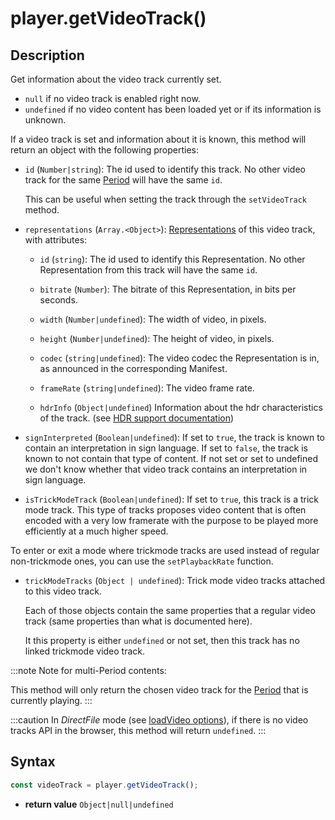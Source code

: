 # player.getVideoTrack()

## Description

Get information about the video track currently set.

- `null` if no video track is enabled right now.
- `undefined` if no video content has been loaded yet or if its information is
  unknown.

If a video track is set and information about it is known, this method will
return an object with the following properties:

- `id` (`Number|string`): The id used to identify this track. No other
  video track for the same [Period](../../Getting_Started/Glossary.md#period) will have the same
  `id`.

  This can be useful when setting the track through the `setVideoTrack`
  method.

- `representations` (`Array.<Object>`):
  [Representations](../../Getting_Started/Glossary.md#representation) of this video track, with
  attributes:

  - `id` (`string`): The id used to identify this Representation.
    No other Representation from this track will have the same `id`.

  - `bitrate` (`Number`): The bitrate of this Representation, in bits per
    seconds.

  - `width` (`Number|undefined`): The width of video, in pixels.

  - `height` (`Number|undefined`): The height of video, in pixels.

  - `codec` (`string|undefined`): The video codec the Representation is
    in, as announced in the corresponding Manifest.

  - `frameRate` (`string|undefined`): The video frame rate.

  - `hdrInfo` (`Object|undefined`) Information about the hdr
    characteristics of the track.
    (see [HDR support documentation](../Miscellaneous/hdr.md#hdrinfo))

- `signInterpreted` (`Boolean|undefined`): If set to `true`, the track is
  known to contain an interpretation in sign language.
  If set to `false`, the track is known to not contain that type of content.
  If not set or set to undefined we don't know whether that video track
  contains an interpretation in sign language.

- `isTrickModeTrack` (`Boolean|undefined`): If set to `true`, this track
  is a trick mode track. This type of tracks proposes video content that is
  often encoded with a very low framerate with the purpose to be played more
  efficiently at a much higher speed.

To enter or exit a mode where trickmode tracks are used instead of regular
non-trickmode ones, you can use the `setPlaybackRate` function.

- `trickModeTracks` (`Object | undefined`): Trick mode video tracks
  attached to this video track.

  Each of those objects contain the same properties that a regular video track
  (same properties than what is documented here).

  It this property is either `undefined` or not set, then this track has no
  linked trickmode video track.

:::note
Note for multi-Period contents:

This method will only return the chosen video track for the
[Period](../../Getting_Started/Glossary.md#period) that is currently playing.
:::

:::caution
In _DirectFile_ mode
(see [loadVideo options](../Loading_a_Content.md#transport)), if there is
no video tracks API in the browser, this method will return `undefined`.
:::

## Syntax

```js
const videoTrack = player.getVideoTrack();
```

 - **return value** `Object|null|undefined`
